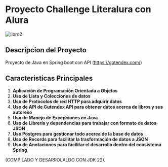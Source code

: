 # Proyecto Challenge Literalura con Alura

![libro2](https://github.com/user-attachments/assets/c6b29b9b-6500-4a43-ba46-9a7252558bd5)

## Descripcion del Proyecto

Proyecto de Java en Spring boot con API (https://gutendex.com/)


## Caracteristicas Principales

1. **Aplicación de Programación Orientada a Objetos**
2. **Uso de Lista y Colecciones de datos**
3. **Uso de Protocolos de red HTTP para adquirir datos**
4. **Uso de API de Gutendex API para obtener datos acerca de libros y sus autoreso**
5. **Uso de Manejo de Excepciones en Java**
6. **Uso de Librería y dependencias para trabajar con formato de datos JSON**
7. **Uso Postgres para gestionar todo acerca de la base de datos**
8. **Uso de Records para facilitar la trasformación de datos a JSON**
9. **Uso de Anotaciones para facilitar el desarrollo dentro del ecosistema Spring**

(COMPILADO Y DESARROLALDO CON JDK 22).
